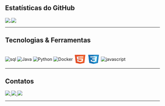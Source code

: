 ## Estatísticas do GitHub

<div>
  <a href="https://github.com/AndDevI/github-readme-stats">
    <img height=180 align="center" src="https://github-readme-stats.vercel.app/api?username=fnunes9&theme=transparent" />
  </a>
  <a href="https://github.com/AndDevI/convoychat">
    <img height=180 align="center" src="https://github-readme-stats.vercel.app/api/top-langs?username=fnunes9&layout=compact&langs_count=8&card_width=320&theme=transparent" />
  </a>
</div>

---

## Tecnologias & Ferramentas

<div style="display: inline_block"><br>
  <img align="center" alt="sql" height="30" width="40" src="https://cdn-icons-png.flaticon.com/512/8945/8945457.png" />
  <img align="center" alt="Java" height="30" width="40" src="https://cdn.jsdelivr.net/gh/devicons/devicon/icons/java/java-original.svg" />
  <img align="center" alt="Python" height="30" width="40" src="https://cdn.jsdelivr.net/gh/devicons/devicon/icons/python/python-original.svg" />
  <img align="center" alt="Docker" height="30" width="40" src="https://cdn.jsdelivr.net/gh/devicons/devicon/icons/docker/docker-original.svg" />
  <img align="center" alt="HTML5" height="30" width="40" src="https://raw.githubusercontent.com/devicons/devicon/master/icons/html5/html5-original.svg">
  <img align="center" alt="CSS3" height="30" width="40" src="https://raw.githubusercontent.com/devicons/devicon/master/icons/css3/css3-original.svg">
  <img align="center" alt="javascript" height="30" width="40" src="https://static.vecteezy.com/system/resources/previews/027/127/587/large_2x/javascript-logo-javascript-icon-transparent-free-png.png">
</div>

---

## Contatos

<div>
  <a href="mailto:nunesadm9@gmail.com"><img src="https://img.shields.io/badge/-Gmail-%23333?style=for-the-badge&logo=gmail&logoColor=white" target="_blank"> </a>
  <a href="https://www.linkedin.com/in/fernanda-nunes-182708158/" target="_blank"><img src="https://img.shields.io/badge/-LinkedIn-%230077B5?style=for-the-badge&logo=linkedin&logoColor=white" target="_blank"> </a>
  <a href="https://api.whatsapp.com/send?phone=5531999557655&text=Oi!" target="_blank"><img src="https://img.shields.io/badge/WhatsApp-25D366?style=for-the-badge&logo=whatsapp&logoColor=white" target="_blank"></a>
</div>

---
